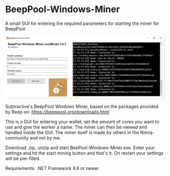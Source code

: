 # BeepPool-Windows-Miner
A small GUI for entering the required parameters for starting the miner for BeepPool

![alt text](SubtractiveBeepPoolMiner.png)

Subtractive's BeepPool Windows Miner, based on the packages provided by Beep on: https://beeppool.org/downloads.html

This is a GUI for entering your wallet, set the amount of cores you want to use and give the worker a name. The miner can then be viewed and handled inside the GUI. The miner itself is made by others in the Nimiq-community and not by me.

Download .zip, unzip and start BeePool-Windows-Miner.exe. Enter your settings and hit the start mining button and that's it. On restart your settings will be pre-filled.

Requirements: .NET Framework 4.6 or newer
